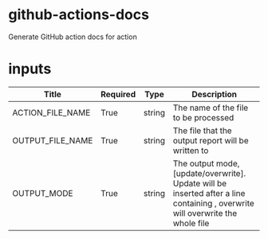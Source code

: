 
# github-actions-docs

Generate GitHub action docs for action

# inputs

| Title | Required | Type | Description |
|-----|-----|-----|-----|
| ACTION_FILE_NAME | True | string |The name of the file to be processed |
| OUTPUT_FILE_NAME | True | string |The file that the output report will be written to |
| OUTPUT_MODE | True | string |The output mode, [update/overwrite]. Update will be inserted after a line containing <!-- INSERT_ACTION_DOCS -->, overwrite will overwrite the whole file |
